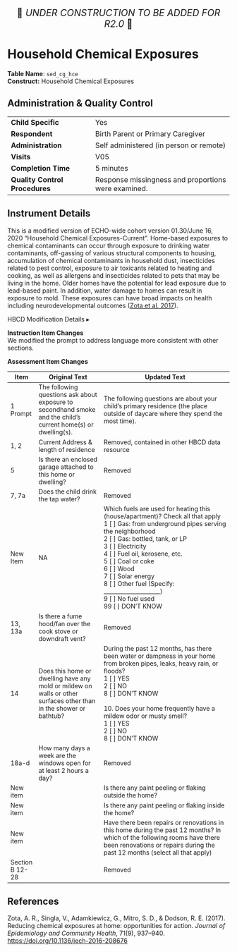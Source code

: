 <p style="text-align: center; font-size: 1.5em;">🚧 <i>UNDER CONSTRUCTION TO BE ADDED FOR R2.0</i> 🚧 </p>

# Household Chemical Exposures
     
**Table Name**: `sed_cg_hce`    
**Construct:** Household Chemical Exposures   

## Administration & Quality Control

<table class="table-no-vertical-lines" style="width: 100%; border-collapse: collapse; table-layout: fixed;">
<tbody>
<tr><td><b>Child Specific</b></td>
<td>Yes </td></tr>
<tr><td><b>Respondent</b></td>
<td>Birth Parent or Primary Caregiver</td></tr>
<tr><td><b>Administration</b></td>
<td style="word-wrap: break-word; white-space: normal;">Self administered (in person or remote)</td></tr>
<tr><td><b>Visits</b></td>
<td>V05</td></tr>
<tr><td><b>Completion Time</b></td>
<td>5 minutes</td></tr>
<tr><td><b>Quality Control Procedures</b></td>
<td style="word-wrap: break-word; white-space: normal;">Response missingness and proportions were examined.</td></tr>      
</tbody>
</table>

## Instrument Details

This is a modified version of ECHO-wide cohort version 01.30/June 16, 2020 “Household Chemical Exposures-Current”. 
Home-based exposures to chemical contaminants can occur through exposure to drinking water contaminants, off-gassing of various structural components to housing, accumulation of chemical contaminants in household dust, insecticides related to pest control, exposure to air toxicants related to heating and cooking, as well as allergens and insecticides related to pets that may be living in the home. Older homes have the potential for lead exposure due to lead-based paint. In addition, water damage to homes can result in exposure to mold. These exposures can have broad impacts on health including neurodevelopmental outcomes ([Zota et al. 2017](https://doi.org/10.1136/jech-2016-208676)). 

<div id="hbcd-mod" class="table-banner" onclick="toggleCollapse(this)">
<span class="emoji"><i class="fa fa-gear"></i></span>
<span class="text-with-link">
  <span class="text">HBCD Modification Details</span>
  <a class="anchor-link" href="#hbcd-mod" title="Copy link">
  <i class="fa-solid fa-link"></i>
  </a>
  </span>
  <span class="arrow">▸</span>
</div>
<div class="collapsible-content">
<p><b>Instruction Item Changes</b><br>We modified the prompt to address language more consistent with other sections.</p>
<b>Assessment Item Changes</b>
<table style="width: 100%; border-collapse: collapse; table-layout: fixed; font-size: 14px">
<thead>
  <tr>
    <th style="width: 5%;">Item</th>
    <th style="width: 30%;">Original Text</th>
    <th style="width: 60%;">Updated Text</th>
  </tr>
  </thead>
<tbody>
<tr>
  <td>1 Prompt</td>
  <td style="word-wrap: break-word; white-space: normal;">The following questions ask about exposure to secondhand smoke and the child’s current home(s) or dwelling(s).</td>
  <td style="word-wrap: break-word; white-space: normal;">The following questions are about your child’s primary residence (the place outside of daycare where they spend the most time).</td>
</tr>
<tr>
<td>1, 2</td>
<td style="word-wrap: break-word; white-space: normal;">Current Address &amp; length of residence</td>
<td style="word-wrap: break-word; white-space: normal;">Removed, contained in other HBCD data resource</td>
</tr>
<tr>
<td>5</td>
<td style="word-wrap: break-word; white-space: normal;">Is there an enclosed garage attached to this home or dwelling?</td>
<td>Removed</td>
</tr>
<tr>
<td>7, 7a</td>
<td style="word-wrap: break-word; white-space: normal;">Does the child drink the tap water?</td>
<td>Removed</td>
</tr>
<tr>
<td>New Item</td>
<td>NA</td>
<td style="word-wrap: break-word; white-space: normal;">Which fuels are used for heating this (house/apartment)? Check all that apply<br /> 1 [ ] Gas: from underground pipes serving the neighborhood<br />2 [ ] Gas: bottled, tank, or LP<br />3 [ ] Electricity<br />4 [ ] Fuel oil, kerosene, etc.<br />5 [ ] Coal or coke<br />6 [ ] Wood<br />7 [ ] Solar energy<br />8 [ ] Other fuel (Specify: ____________________)<br />9 [ ] No fuel used<br />99 [ ] DON&rsquo;T KNOW</td>
</tr>
<tr>
<td>13, 13a</td>
<td style="word-wrap: break-word; white-space: normal;">Is there a fume hood/fan over the cook stove or downdraft vent?</td>
<td>Removed</td>
</tr>
<tr>
<td>14</td>
<td style="word-wrap: break-word; white-space: normal;">Does this home or dwelling have any mold or mildew on walls or other surfaces other than in the shower or bathtub?</td>
<td style="word-wrap: break-word; white-space: normal;">During the past 12 months, has there been water or dampness in your home<br />from broken pipes, leaks, heavy rain, or floods?<br />1 [ ] YES<br />2 [ ] NO<br />8 [ ] DON&rsquo;T KNOW<br /><br />10. Does your home frequently have a mildew odor or musty smell?<br />1 [ ] YES<br />2 [ ] NO<br />8 [ ] DON&rsquo;T KNOW</td>
</tr>
<tr>
<td>18a-d</td>
<td style="word-wrap: break-word; white-space: normal;">How many days a week are the windows open for at least 2 hours a day?</td>
<td>Removed</td>
</tr>
<tr>
<td>New item</td>
<td>&nbsp;</td>
<td style="word-wrap: break-word; white-space: normal;">Is there any paint peeling or flaking outside the home?</td>
</tr>
<tr>
<td>New item</td>
<td>&nbsp;</td>
<td style="word-wrap: break-word; white-space: normal;">Is there any paint peeling or flaking inside the home?</td>
</tr>
<tr>
<td>New item</td>
<td>&nbsp;</td>
<td style="word-wrap: break-word; white-space: normal;">Have there been repairs or renovations in this home during the past 12 months? In which of the following rooms have there been renovations or repairs during the past 12 months (select all that apply)</td>
</tr>
<tr>
<td>Section B 12-28</td>
<td>&nbsp;</td>
<td>Removed</td>
</tr>
</tbody>
</table>
</div>

## References

<div class="references"> 
<p>Zota, A. R., Singla, V., Adamkiewicz, G., Mitro, S. D., & Dodson, R. E. (2017). Reducing chemical exposures at home: opportunities for action. <i>Journal of Epidemiology and Community Health</i>, 71(9), 937–940. <a href="https://doi.org/10.1136/jech-2016-208676">https://doi.org/10.1136/jech-2016-208676</a></p>  
</div>




